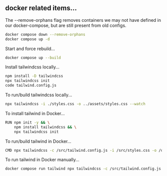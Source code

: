 ## docker related items...

The --remove-orphans flag removes containers we may not have defined in our
docker-compose, but are still present from old configs.
```bash
docker compose down --remove-orphans
docker compose up -d
```

Start and force rebuild...
```bash
docker compose up --build 
```

Install tailwindcss locally...
```bash
npm install -D tailwindcss
npx tailwindcss init
code tailwind.config.js
```

To run/build tailwindcss locally...
```bash
npx tailwindcss -i ./styles.css -o ../assets/styles.css --watch
```

To install tailwind in Docker...
```bash
RUN npm init -y && \
    npm install tailwindcss && \
    npx tailwindcss init
```

To run/build tailwind in Docker...
```bash
CMD npx tailwindcss -c /src/tailwind.config.js -i /src/styles.css -o /dst/styles.css --watch --poll
```

To run tailwind in Docker manually...
```bash
docker compose run tailwind npx tailwindcss -c /src/tailwind.config.js -i /src/styles.css -o /dst/styles.css
```
